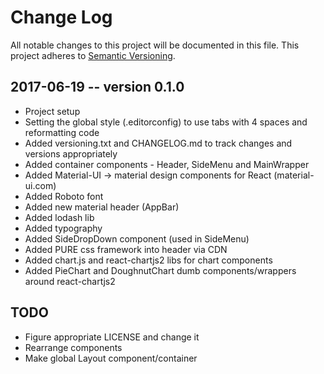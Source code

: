 # Change Log
All notable changes to this project will be documented in this file.
This project adheres to [Semantic Versioning](http://semver.org/).


## 2017-06-19 -- version 0.1.0
- Project setup
- Setting the global style (.editorconfig) to use tabs with 4 spaces and reformatting code
- Added versioning.txt and CHANGELOG.md to track changes and versions appropriately
- Added container components - Header, SideMenu and MainWrapper
- Added Material-UI -> material design components for React (material-ui.com)
- Added Roboto font
- Added new material header (AppBar)
- Added lodash lib
- Added typography
- Added SideDropDown component (used in SideMenu)
- Added PURE css framework into header via CDN
- Added chart.js and react-chartjs2 libs for chart components
- Added PieChart and DoughnutChart dumb components/wrappers around react-chartjs2


## TODO
- Figure appropriate LICENSE and change it
- Rearrange components
- Make global Layout component/container

